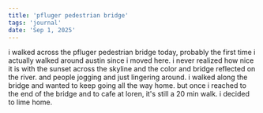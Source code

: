 ```yaml
---
title: 'pfluger pedestrian bridge'
tags: 'journal'
date: 'Sep 1, 2025'
---
```


i walked across the pfluger pedestrian bridge today, probably the first time i actually walked around austin since i moved here. i never realized how nice it is with the sunset across the skyline and the color and bridge reflected on the river. and people jogging and just lingering around. i walked along the bridge and wanted to keep going all the way home. but once i reached to the end of the bridge and to cafe at loren, it's still a 20 min walk. i decided to lime home.